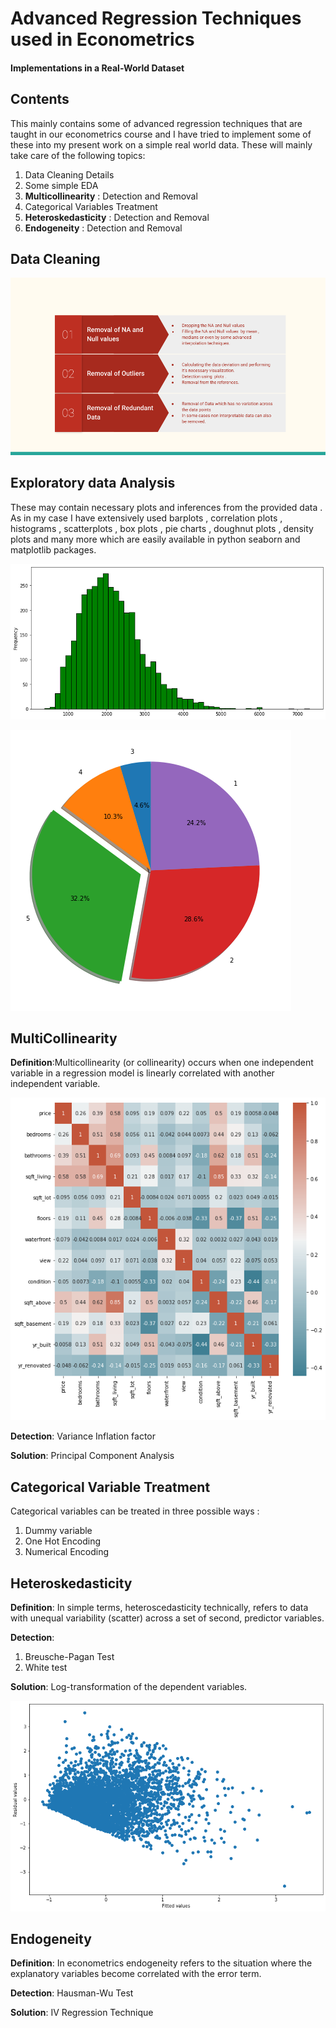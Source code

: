 # **Advanced Regression Techniques used in Econometrics**
#### Implementations in a Real-World Dataset 
## Contents
This mainly contains some of advanced regression techniques that are taught in our econometrics course and I have tried to implement some of these into my present work on a simple real world data. These will mainly take care of the following topics:


1. Data Cleaning Details
2. Some simple EDA
3. **Multicollinearity** : Detection and Removal
4. Categorical Variables Treatment
5. **Heteroskedasticity** : Detection and Removal
6. **Endogeneity** : Detection and Removal


## Data Cleaning

![Data Cleaning Techniques](https://github.com/Nilotpal1998/Basic_Machine_Learning/blob/main/Econometrics/AdvRegTech.png "Advanced Regression Techniques")

## Exploratory data Analysis
These may contain necessary plots and inferences from the provided data . As in my case I have extensively used barplots , correlation plots , histograms , scatterplots , box plots , pie charts , doughnut plots , density plots and many more which are easily available in python seaborn and matplotlib packages.

![EDA](https://github.com/Nilotpal1998/Basic_Machine_Learning/blob/main/Econometrics/Hist.png "Histogram")

![EDA](https://github.com/Nilotpal1998/Basic_Machine_Learning/blob/main/Econometrics/Pie_Charts.png "Pie Charts")

## MultiCollinearity
**Definition**:Multicollinearity (or collinearity) occurs when one
independent variable in a regression model is linearly
correlated with another independent variable.

![EDA](https://github.com/Nilotpal1998/Basic_Machine_Learning/blob/main/Econometrics/CorrelationMatrix.png "Correlation Matrix")

**Detection**:
Variance Inflation factor

**Solution**:
Principal Component Analysis

## Categorical Variable Treatment
Categorical variables can be treated in three possible ways :

1. Dummy variable 
2. One Hot Encoding
3. Numerical Encoding

## Heteroskedasticity
**Definition**:
In simple terms, heteroscedasticity technically, refers to data with unequal variability (scatter) across a set of second, predictor variables.

**Detection**:
1. Breusche-Pagan Test
2. White test

**Solution**:
Log-transformation of the dependent variables.

![EDA](https://github.com/Nilotpal1998/Basic_Machine_Learning/blob/main/Econometrics/Heteroskedasticity.png "Scatter Plot giving evidence of Heteroskedasticity.")

## Endogeneity
**Definition**: In econometrics endogeneity refers to the situation where the explanatory variables become correlated with the error term.

**Detection**:
Hausman-Wu Test

**Solution**:
IV Regression Technique
